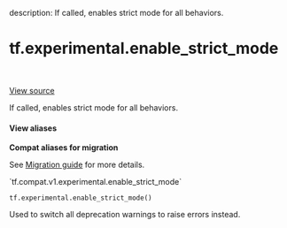 description: If called, enables strict mode for all behaviors.

<div itemscope itemtype="http://developers.google.com/ReferenceObject">
<meta itemprop="name" content="tf.experimental.enable_strict_mode" />
<meta itemprop="path" content="Stable" />
</div>

# tf.experimental.enable_strict_mode

<!-- Insert buttons and diff -->

<table class="tfo-notebook-buttons tfo-api nocontent" align="left">

</table>

<a target="_blank" class="external" href="/code/stable/tensorflow/python/framework/strict_mode.py">View source</a>



If called, enables strict mode for all behaviors.


<section class="expandable">
  <h4 class="showalways">View aliases</h4>
  <p>
<b>Compat aliases for migration</b>
<p>See
<a href="https://www.tensorflow.org/guide/migrate">Migration guide</a> for
more details.</p>
<p>`tf.compat.v1.experimental.enable_strict_mode`</p>
</p>
</section>

<pre class="devsite-click-to-copy prettyprint lang-py tfo-signature-link">
<code>tf.experimental.enable_strict_mode()
</code></pre>



<!-- Placeholder for "Used in" -->

Used to switch all deprecation warnings to raise errors instead.